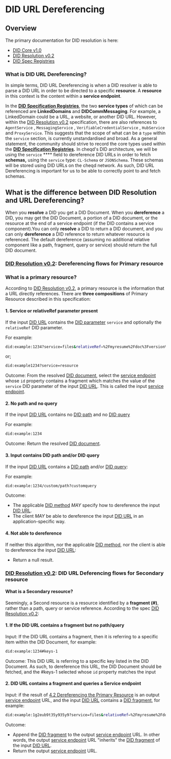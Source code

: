 # DID URL Dereferencing

## Overview

The primary documentation for DID resolution is here:

* [DID Core v1.0](https://www.w3.org/TR/did-core/)
* [DID Resolution v0.2](https://w3c-ccg.github.io/did-resolution/)
* [DID Spec Registries](https://www.w3.org/TR/did-spec-registries/)

### What is DID URL Dereferencing?

In simple terms, DID URL Dereferencing is when a DID resolver is able to parse a DID URL in order to be directed to a specific **resource**. A **resource** in this context is the content within a **service endpoint**.

In the [**DID Specification Registries**](https://www.w3.org/TR/did-spec-registries/), the two **service types** of which can be referenced are **LinkedDomains** and **DIDCommMessaging**. For example, a LinkedDomain could be a URL, a website, or another DID URL. However, within the [DID Resolution v0.2](https://w3c-ccg.github.io/did-resolution/) specification, there are also references to `AgentService` , `MessagingService` , `VerifiableCredentialService` , `HubService` and `ProxyService`.
This suggests that the scope of what can be a `type` within the `service` section, is currently unstandardised and broad. As a general statement, the community should strive to record the core types used within the [**DID Specification Registries**](https://www.w3.org/TR/did-spec-registries/)**.** In cheqd's DID architecture, we will be using the `service` \*\*\*\* field to dereference DID URLs in order to fetch **schemas,** using the `service` type: `CL-Schema` or `JSONSchema`. These schemas will be stored using DID URLs on the cheqd network. As such, DID URL Dereferencing is important for us to be able to correctly point to and fetch schemas.

## What is the difference between DID Resolution and URL Dereferencing?

When you **resolve** a DID you get a DID Document. When you **dereference** a DID, you may get the DID Document, a portion of a DID document, or the resource at the end of a service endpoint (if the DID contains a service component).You can only **resolve** a DID to return a DID document, and you can only **dereference** a DID reference to return whatever resource is referenced. The default dereference (assuming no additional relative component like a path, fragment, query or service) should return the full DID document.

### [DID Resolution v0.2](https://w3c-ccg.github.io/did-resolution/): Dereferencing flows for Primary resource

### What is a primary resource?

According to [DID Resolution v0.2](https://w3c-ccg.github.io/did-resolution/), a primary resource is the information that a URL directly references. There are **three compositions** of Primary Resource described in this specification:

#### 1. Service or relativeRef parameter present

If the input [DID URL](https://w3c-ccg.github.io/did-resolution/#dfn-did-url) contains the [DID parameter](https://www.w3.org/TR/did-core/#did-parameters) `service` and optionally the `relativeRef` DID parameter.

For example:

 ```bash
did:example:1234?service=files&relativeRef=%2Fmyresume%2Fdoc%3Fversion%3Dlatest
```

or;

```bash
did:example1234?service=resource
```

Outcome: From the resolved [DID document](https://w3c-ccg.github.io/did-resolution/#dfn-did-document), select the [service endpoint](https://w3c-ccg.github.io/did-resolution/#service-endpoint-construction) whose `id` property contains a fragment which matches the value of the `service` DID parameter of the input [DID URL](https://w3c-ccg.github.io/did-resolution/#dfn-did-url). This is called the input [service endpoint](https://w3c-ccg.github.io/did-resolution/#dfn-service-endpoint).

#### 2. No path and no query

If the input [DID URL](https://w3c-ccg.github.io/did-resolution/#dfn-did-url) contains no [DID path](https://w3c-ccg.github.io/did-resolution/#dfn-did-path) and no [DID query](https://w3c-ccg.github.io/did-resolution/#dfn-did-query)

For example:

```bash
did:example:1234
```

Outcome: Return the resolved [DID document](https://w3c-ccg.github.io/did-resolution/#dfn-did-document).

#### 3. Input contains DID path and/or DID query

If the input [DID URL](https://w3c-ccg.github.io/did-resolution/#dfn-did-url) contains a [DID path](https://w3c-ccg.github.io/did-resolution/#dfn-did-path) and/or [DID query](https://w3c-ccg.github.io/did-resolution/#dfn-did-query):

For example:

```bash
did:example:1234/custom/path?customquery
 ```

Outcome:

- The applicable [DID method](https://w3c-ccg.github.io/did-resolution/#dfn-method) _MAY_ specify how to dereference the input [DID URL](https://w3c-ccg.github.io/did-resolution/#dfn-did-url).
- The client _MAY_ be able to dereference the input [DID URL](https://w3c-ccg.github.io/did-resolution/#dfn-did-url) in an application-specific way.

#### 4. Not able to dereference

If neither this algorithm, nor the applicable [DID method](https://w3c-ccg.github.io/did-resolution/#dfn-method), nor the client is able to dereference the input [DID URL](https://w3c-ccg.github.io/did-resolution/#dfn-did-url):

- Return a null result.

### [DID Resolution v0.2](https://w3c-ccg.github.io/did-resolution/): DID URL Deferencing flows for Secondary resource

#### What is a Secondary resource?

Seemingly, a Second resource is a resource identified by a **fragment (#)**, rather than a path, query or service reference. According to the spec [DID Resolution v0.2](https://w3c-ccg.github.io/did-resolution/):

#### 1. If the DID URL contains a fragment but no path/query

Input: If the DID URL contains a fragment, then it is referring to a specific item within the DID Document, for example:

```bash
did:example:1234#keys-1
```

Outcome: This DID URL is referring to a specific key listed in the DID Document. As such, to dereference this URL, the DID Document should be fetched, and the #keys-1 selected whose `id` property matches the input

#### 2. DID URL contains a fragment and queries a Service endpoint

Input: if the result of [4.2 Dereferencing the Primary Resource](https://w3c-ccg.github.io/did-resolution/#dereferencing-algorithm-primary) is an output [service endpoint](https://w3c-ccg.github.io/did-resolution/#dfn-service-endpoint) URL, and the input [DID URL](https://w3c-ccg.github.io/did-resolution/#dfn-did-url) contains a [DID fragment](https://w3c-ccg.github.io/did-resolution/#dfn-did-fragment), for example:

```bash
did:example:1g2eub9t35y935y9?service=files&relativeRef=%2Fmyresume%2Fdoc%3Fversion%3Dlatest#intro
```

Outcome:

- Append the [DID fragment](https://w3c-ccg.github.io/did-resolution/#dfn-did-fragment) to the output [service endpoint](https://w3c-ccg.github.io/did-resolution/#dfn-service-endpoint) URL. In other words, the output [service endpoint](https://w3c-ccg.github.io/did-resolution/#dfn-service-endpoint) URL "inherits" the [DID fragment](https://w3c-ccg.github.io/did-resolution/#dfn-did-fragment) of the input [DID URL](https://w3c-ccg.github.io/did-resolution/#dfn-did-url).
- Return the output [service endpoint](https://w3c-ccg.github.io/did-resolution/#dfn-service-endpoint) URL.
